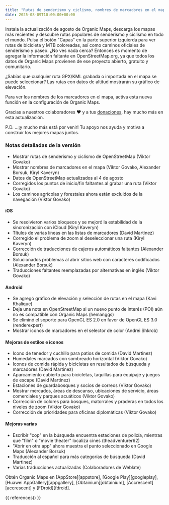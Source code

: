```yaml
---
title: "Rutas de senderismo y ciclismo, nombres de marcadores en el mapa, selección de rutas, gráfico de elevación y más en la actualización de agosto"
date: 2025-08-09T10:00:00+00:00
---
```


Instala la actualización de agosto de Organic Maps, descarga los mapas más recientes y descubre rutas populares de senderismo y ciclismo en todo el mundo. Pulsa el botón "Capas" en la parte superior izquierda para ver rutas de bicicleta y MTB coloreadas, así como caminos oficiales de senderismo y paseo. ¿No ves nada cerca? Entonces es momento de agregar la información faltante en OpenStreetMap.org, ya que todos los datos de Organic Maps provienen de ese proyecto abierto, gratuito y comunitario.

¿Sabías que cualquier ruta GPX/KML grabada o importada en el mapa se puede seleccionar? Las rutas con datos de altitud mostrarán su gráfico de elevación.

Para ver los nombres de los marcadores en el mapa, activa esta nueva función en la configuración de Organic Maps.

Gracias a nuestros colaboradores ❤️ y a tus [donaciones](@/donate/index.es.md), hay mucho más en esta actualización.

P.D. ...¡y mucho más está por venir! Tu apoyo nos ayuda y motiva a construir los mejores mapas juntos.

### Notas detalladas de la versión

- Mostrar rutas de senderismo y ciclismo de OpenStreetMap (Viktor Govako)
- Mostrar nombres de marcadores en el mapa (Viktor Govako, Alexander Borsuk, Kiryl Kaveryn)
- Datos de OpenStreetMap actualizados al 4 de agosto
- Corregidos los puntos de inicio/fin faltantes al grabar una ruta (Viktor Govako)
- Los caminos agrícolas y forestales ahora están excluidos de la navegación (Viktor Govako)

#### iOS
- Se resolvieron varios bloqueos y se mejoró la estabilidad de la sincronización con iCloud (Kiryl Kaveryn)
- Títulos de varias líneas en las listas de marcadores (David Martinez)
- Corregido el problema de zoom al deseleccionar una ruta (Kiryl Kaveryn)
- Corrección de traducciones de cajeros automáticos faltantes (Alexander Borsuk)
- Solucionados problemas al abrir sitios web con caracteres codificados (Alexander Borsuk)
- Traducciones faltantes reemplazadas por alternativas en inglés (Viktor Govako)

#### Android
- Se agregó gráfico de elevación y selección de rutas en el mapa (Kavi Khalique)
- Deja una nota en OpenStreetMap si un nuevo punto de interés (POI) aún no es compatible con Organic Maps (hemanggs)
- Se eliminó el soporte para OpenGL ES 2.0 en favor de OpenGL ES 3.0 (renderexpert)
- Mostrar iconos de marcadores en el selector de color (Andrei Shkrob)

#### Mejoras de estilos e iconos
- Icono de tenedor y cuchillo para patios de comida (David Martinez)
- Humedales marcados con sombreado horizontal (Viktor Govako)
- Iconos de comida rápida y bicicletas en resultados de búsqueda y marcadores (David Martinez)
- Aparcamiento cubierto para bicicletas, taquillas para equipaje y juegos de escape (David Martinez)
- Estaciones de guardabosques y socios de correos (Viktor Govako)
- Mostrar mercados, áreas de descanso, ubicaciones de servicio, áreas comerciales y parques acuáticos (Viktor Govako)
- Corrección de colores para bosques, matorrales y praderas en todos los niveles de zoom (Viktor Govako)
- Corrección de prioridades para oficinas diplomáticas (Viktor Govako)

#### Mejoras varias
- Escribir "cop" en la búsqueda encuentra estaciones de policía, mientras que "film" o "movie theater" localiza cines (theadventurer62)
- "Abrir en otra app" ahora muestra el punto seleccionado en Google Maps (Alexander Borsuk)
- Traducción al español para más categorías de búsqueda (David Martinez)
- Varias traducciones actualizadas (Colaboradores de Weblate)

Obtén Organic Maps en [AppStore][appstore], [Google Play][googleplay], [Huawei AppGallery][appgallery], [Obtainium][obtainium], [Accrescent][accrescent] y [FDroid][fdroid].

{{ references() }}
